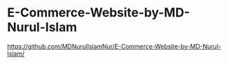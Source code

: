 # E-Commerce-Website-by-MD-Nurul-Islam
https://github.com/MDNurulIslamNur/E-Commerce-Website-by-MD-Nurul-Islam/
